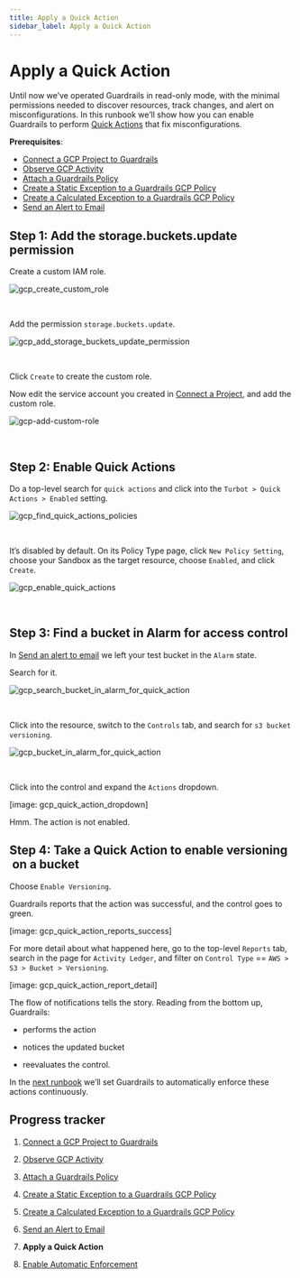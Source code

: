 ```yaml
---
title: Apply a Quick Action
sidebar_label: Apply a Quick Action
---
```



# Apply a Quick Action


Until now we’ve operated Guardrails in read-only mode, with the minimal permissions needed to discover resources, track changes, and alert on misconfigurations. In this runbook we’ll show how you can enable Guardrails to perform [Quick Actions](/guardrails/docs/guides/quick-actions) that fix misconfigurations.

**Prerequisites**:

- [Connect a GCP Project to Guardrails](/guardrails/docs/runbooks/getting-started-gcp/connect-a-project/)
- [Observe GCP Activity](/guardrails/docs/runbooks/getting-started-gcp/observe-gcp-activity/)
- [Attach a Guardrails Policy](/guardrails/docs/runbooks/getting-started-gcp/attach-a-policy/)
- [Create a Static Exception to a Guardrails GCP Policy](/guardrails/docs/runbooks/getting-started-gcp/create-static-exception/)
- [Create a Calculated Exception to a Guardrails GCP Policy](/guardrails/docs/runbooks/getting-started-gcp/create-calculated-exception/)
- [Send an Alert to Email](/guardrails/docs/runbooks/getting-started-gcp/send-alert-to-email/)


## Step 1: Add the storage.buckets.update permission

Create a custom IAM role.
<p><img alt="gcp_create_custom_role" src="/images/docs/guardrails/getting-started/getting-started-gcp/apply-quick-action/gcp-create-custom-role.png"/></p><br/>

Add the permission `storage.buckets.update`.
<p><img alt="gcp_add_storage_buckets_update_permission" src="/images/docs/guardrails/getting-started/getting-started-gcp/apply-quick-action/gcp-add-storage-buckets-update-permission.png"/></p><br/>

Click `Create` to create the custom role.

Now edit the service account you created in [Connect a Project](/guardrails/docs/runbooks/getting-started-gcp/connect-a-project), and add the custom role.
<p><img alt="gcp-add-custom-role" src="/images/docs/guardrails/getting-started/getting-started-gcp/apply-quick-action/gcp-add-custom-role.png"/></p><br/>

## Step 2: Enable Quick Actions

Do a top-level search for `quick actions` and click into the `Turbot > Quick Actions > Enabled` setting.
<p><img alt="gcp_find_quick_actions_policies" src="/images/docs/guardrails/getting-started/getting-started-gcp/apply-quick-action/gcp-find-quick-actions-policies.png"/></p><br/>

It’s disabled by default. On its Policy Type page, click `New Policy Setting`, choose your Sandbox as the target resource, choose `Enabled`, and click `Create`.
<p><img alt="gcp_enable_quick_actions" src="/images/docs/guardrails/getting-started/getting-started-gcp/apply-quick-action/gcp-enable-quick-actions.png"/></p><br/>

## Step 3: Find a bucket in Alarm for access control


In [Send an alert to email]( /guardrails/docs/runbooks/getting-started-gcp/send-alert-to-email) we left your test bucket in the `Alarm` state.

Search for it.
<p><img alt="gcp_search_bucket_in_alarm_for_quick_action" src="/images/docs/guardrails/getting-started/getting-started-gcp/apply-quick-action/gcp-search-bucket-in-alarm-for-quick-action.png"/></p><br/>

Click into the resource, switch to the `Controls` tab, and search for `s3 bucket versioning`.
<p><img alt="gcp_bucket_in_alarm_for_quick_action" src="/images/docs/guardrails/getting-started/getting-started-gcp/apply-quick-action/gcp-bucket-in-alarm-for-quick-action.png"/></p><br/>



Click into the control and expand the `Actions` dropdown.

[image: gcp_quick_action_dropdown]



Hmm. The action is not enabled.

## Step 4: Take a Quick Action to enable versioning  on a bucket

Choose `Enable Versioning`.


Guardrails reports that the action was successful, and the control goes to green.

[image: gcp_quick_action_reports_success]


For more detail about what happened here, go to the top-level `Reports` tab, search in the page for `Activity Ledger`, and filter on `Control Type` == `AWS > S3 > Bucket > Versioning`.

[image: gcp_quick_action_report_detail]



The flow of notifications tells the story. Reading from the bottom up, Guardrails:

- performs the action

- notices the updated bucket

- reevaluates the control.

In the [next runbook](/guardrails/docs/runbooks/getting-started-gcp/enable-enforcement) we’ll set Guardrails to automatically enforce these actions continuously.









## Progress tracker

1. [Connect a GCP Project to Guardrails](/guardrails/docs/runbooks/getting-started-gcp/connect-a-project/)

2. [Observe GCP Activity](/guardrails/docs/runbooks/getting-started-gcp/observe-gcp-activity/)

3. [Attach a Guardrails Policy](/guardrails/docs/runbooks/getting-started-gcp/attach-a-policy/)

4. [Create a Static Exception to a Guardrails GCP Policy](/guardrails/docs/runbooks/getting-started-gcp/create-static-exception/)

5. [Create a Calculated Exception to a Guardrails GCP Policy](/guardrails/docs/runbooks/getting-started-gcp/create-calculated-exception/)

6. [Send an Alert to Email](/guardrails/docs/runbooks/getting-started-gcp/send-alert-to-email/)

7. **Apply a Quick Action**

8. [Enable Automatic Enforcement](/guardrails/docs/runbooks/getting-started-gcp/enable-enforcement/)
